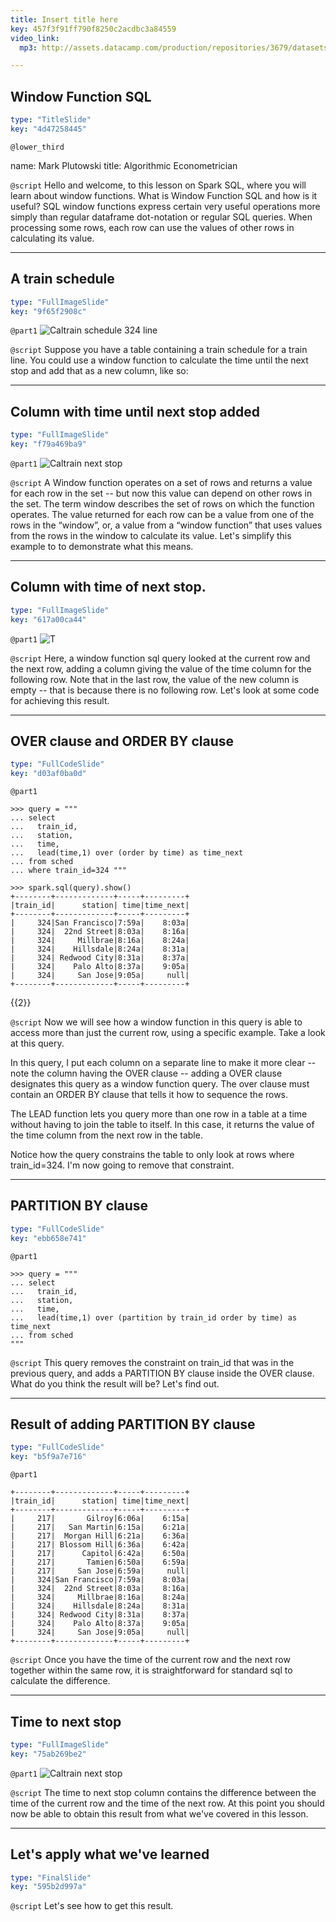 ```yaml
---
title: Insert title here
key: 457f3f91ff790f8250c2acdbc3a84559
video_link:
  mp3: http://assets.datacamp.com/production/repositories/3679/datasets/6cf6894b849312fd6e44881df769f4d5e5485a06/lesson_1.4_audio.mp3

---
```

## Window Function SQL

```yaml
type: "TitleSlide"
key: "4d47258445"
```

`@lower_third`

name: Mark Plutowski
title: Algorithmic Econometrician


`@script`
Hello and welcome, to this lesson on Spark SQL, where you will learn about window functions. What is Window Function SQL and how is it useful?  SQL window functions express certain very useful operations more simply than regular dataframe dot-notation or regular SQL queries.  When processing some rows, each row can use the values of other rows in calculating its value.


---
## A train schedule

```yaml
type: "FullImageSlide"
key: "9f65f2908c"
```

`@part1`
![Caltrain schedule 324 line](http://assets.datacamp.com/production/repositories/3679/datasets/0fe76393810cf5313c0fec69f7235783d040c82a/Caltrain%20324.png)


`@script`
Suppose you have a table containing a train schedule for a train line.   You could use a window function to calculate the time until the next stop and add that as a new column, like so:


---
## Column with time **until** next stop added

```yaml
type: "FullImageSlide"
key: "f79a469ba9"
```

`@part1`
![Caltrain next stop](http://assets.datacamp.com/production/repositories/3679/datasets/1b48cb2a0a7343659839149f49174755c5e57361/Caltrain%20324%20nextstop.png)


`@script`
A Window function operates on a set of rows and returns a value for each row in the set -- but now this value can depend on other rows in the set. The term window describes the set of rows on which the function operates.  The value returned for each row can be a value from one of the rows in the “window”, or, a value from a “window function” that uses values from the rows in the window to calculate its value. 
Let's simplify this example to to demonstrate what this means.


---
## Column with time **of** next stop.

```yaml
type: "FullImageSlide"
key: "617a00ca44"
```

`@part1`
![T](http://assets.datacamp.com/production/repositories/3679/datasets/292ebf81bd35c933a3f83c7c9453049f70211413/Caltrain%20324%20following.png)


`@script`
Here, a window function sql query looked at the current row and the next row, adding a column giving the value of the time column for the following row. Note that in the last row, the value of the new column is empty -- that is because there is no following row. Let's look at some code for achieving this result.


---
## OVER clause and ORDER BY clause

```yaml
type: "FullCodeSlide"
key: "d03af0ba0d"
```

`@part1`
```
>>> query = """
... select 
...   train_id, 
...   station, 
...   time, 
...   lead(time,1) over (order by time) as time_next 
... from sched 
... where train_id=324 """
```

```
>>> spark.sql(query).show()
+--------+-------------+-----+---------+
|train_id|      station| time|time_next|
+--------+-------------+-----+---------+
|     324|San Francisco|7:59a|    8:03a|
|     324|  22nd Street|8:03a|    8:16a|
|     324|     Millbrae|8:16a|    8:24a|
|     324|    Hillsdale|8:24a|    8:31a|
|     324| Redwood City|8:31a|    8:37a|
|     324|    Palo Alto|8:37a|    9:05a|
|     324|     San Jose|9:05a|     null|
+--------+-------------+-----+---------+
```
{{2}}


`@script`
Now we will see how a window function in this query is able to access more than just the current row, using a specific example.  Take a look at this query. 

In this query, I put each column on a separate line to make it more clear -- note the column having the OVER clause -- adding a OVER clause designates this query as a window function query. The over clause must contain an ORDER BY clause that tells it how to sequence the rows. 

The LEAD function lets you query more than one row in a table at a time without having to join the table to itself. In this case, it returns the value of the time column from the next row in the table.

Notice how the query constrains the table to only look at rows where train_id=324.  I'm now going to remove that constraint.


---
## PARTITION BY clause

```yaml
type: "FullCodeSlide"
key: "ebb658e741"
```

`@part1`
```
>>> query = """
... select 
...   train_id, 
...   station, 
...   time, 
...   lead(time,1) over (partition by train_id order by time) as time_next 
... from sched 
"""
```


`@script`
This query removes the constraint on train_id that was in the previous query, and adds a PARTITION BY clause inside the OVER clause.  What do you think the result will be? Let's find out.


---
## Result of adding PARTITION BY clause

```yaml
type: "FullCodeSlide"
key: "b5f9a7e716"
```

`@part1`
```
+--------+-------------+-----+---------+
|train_id|      station| time|time_next|
+--------+-------------+-----+---------+
|     217|       Gilroy|6:06a|    6:15a|
|     217|   San Martin|6:15a|    6:21a|
|     217|  Morgan Hill|6:21a|    6:36a|
|     217| Blossom Hill|6:36a|    6:42a|
|     217|      Capitol|6:42a|    6:50a|
|     217|       Tamien|6:50a|    6:59a|
|     217|     San Jose|6:59a|     null|
|     324|San Francisco|7:59a|    8:03a|
|     324|  22nd Street|8:03a|    8:16a|
|     324|     Millbrae|8:16a|    8:24a|
|     324|    Hillsdale|8:24a|    8:31a|
|     324| Redwood City|8:31a|    8:37a|
|     324|    Palo Alto|8:37a|    9:05a|
|     324|     San Jose|9:05a|     null|
+--------+-------------+-----+---------+
```


`@script`
Once you have the time of the current row and the next row together within the same row, it is straightforward for standard sql to calculate the difference.


---
## Time to next stop

```yaml
type: "FullImageSlide"
key: "75ab269be2"
```

`@part1`
![Caltrain next stop](http://assets.datacamp.com/production/repositories/3679/datasets/1b48cb2a0a7343659839149f49174755c5e57361/Caltrain%20324%20nextstop.png)


`@script`
The time to next stop column contains the difference between the time of the current row and the time of the next row. At this point you should now be able to obtain this result from what we've covered in this lesson.


---
## Let's apply what we've learned

```yaml
type: "FinalSlide"
key: "595b2d997a"
```

`@script`
Let's see how to get this result.

